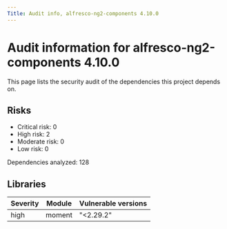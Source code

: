 ```yaml
---
Title: Audit info, alfresco-ng2-components 4.10.0
---
```


# Audit information for alfresco-ng2-components 4.10.0

This page lists the security audit of the dependencies this project depends on.

## Risks

- Critical risk: 0
- High risk: 2
- Moderate risk: 0
- Low risk: 0

Dependencies analyzed: 128

## Libraries

| Severity | Module | Vulnerable versions |
| --- | --- | --- |
|high | moment | &#34;&lt;2.29.2&#34; |

